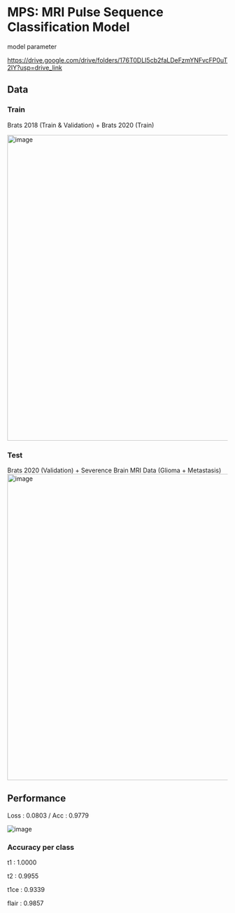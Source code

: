 # MPS: MRI Pulse Sequence Classification Model

model parameter

https://drive.google.com/drive/folders/176T0DLI5cb2faLDeFzmYNFvcFP0uT2IY?usp=drive_link

## Data

### Train
Brats 2018 (Train & Validation) + Brats 2020 (Train)

<img width="697" alt="image" src="https://github.com/user-attachments/assets/2bfe022e-ba42-45dc-9130-9d05cbf812e8" />

### Test
Brats 2020 (Validation) + Severence Brain MRI Data (Glioma + Metastasis)
<img width="698" alt="image" src="https://github.com/user-attachments/assets/e6daec09-9ff7-4d68-9e82-10dcc3035133" />



## Performance
Loss : 0.0803 / Acc : 0.9779


![image](https://github.com/user-attachments/assets/6ab80fdf-0c78-4cb4-b1e7-3cdb276e357b)


### Accuracy per class
t1 : 1.0000 

t2 : 0.9955

t1ce : 0.9339

flair : 0.9857
